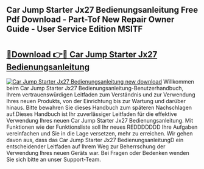 ## Car Jump Starter Jx27 Bedienungsanleitung Free Pdf Download - Part-Tof New Repair Owner Guide - User Service Edition MSlTF

# <h2><a href="http://df3e9t.blite.top/?on=Car+Jump+Starter+Jx27+Bedienungsanleitung">🔗Download 👉🔴 Car Jump Starter Jx27 Bedienungsanleitung</a></h2>

[![Car Jump Starter Jx27 Bedienungsanleitung new download](https://i.imgur.com/lujVjoI.png)](http://df3e9t.blite.top/?on=Car+Jump+Starter+Jx27+Bedienungsanleitung)
Willkommen beim Car Jump Starter Jx27 Bedienungsanleitung-Benutzerhandbuch, Ihrem vertrauenswürdigen Leitfaden zum Verständnis und zur Verwendung Ihres neuen Produkts, von der Einrichtung bis zur Wartung und darüber hinaus. Bitte bewahren Sie dieses Handbuch zum späteren Nachschlagen auf.Dieses Handbuch ist Ihr zuverlässiger Leitfaden für die effektive Verwendung Ihres neuen Car Jump Starter Jx27 Bedienungsanleitung. Mit Funktionen wie der Funktionsliste soll Ihr neues REDDDDDDD Ihre Aufgaben vereinfachen und Sie in die Lage versetzen, mehr zu erreichen. Wir gehen davon aus, dass das Car Jump Starter Jx27 BedienungsanleitungD ein entscheidender Leitfaden auf Ihrem Weg zur Beherrschung der Verwendung Ihres neuen Geräts war. Bei Fragen oder Bedenken wenden Sie sich bitte an unser Support-Team.

